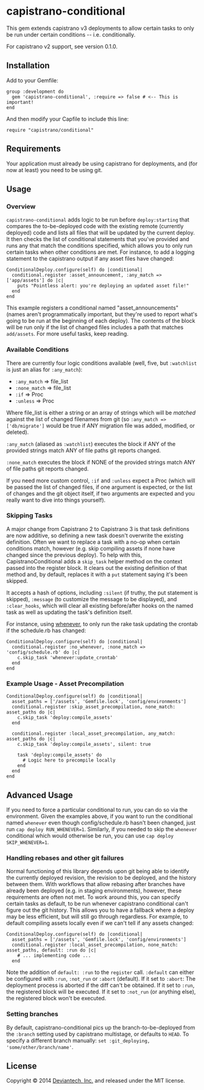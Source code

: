# capistrano-conditional

This gem extends capistrano v3 deployments to allow certain tasks to only be run under certain conditions -- i.e. conditionally.

For capistrano v2 support, see version 0.1.0.


## Installation

Add to your Gemfile:

    group :development do
      gem 'capistrano-conditional', :require => false # <-- This is important!
    end

And then modify your Capfile to include this line:

    require "capistrano/conditional"

## Requirements

Your application must already be using capistrano for deployments, and (for now at least) you need to be using git.

## Usage

### Overview

<code>capistrano-conditional</code> adds logic to be run before <code>deploy:starting</code> that compares the to-be-deployed code with the existing remote (currently deployed) code and lists all files that will be updated by the current deploy.  It then checks the list of conditional statements that you've provided and runs any that match the conditions specified, which allows you to only run certain tasks when other conditions are met.  For instance, to add a logging statement to the capistrano output if any asset files have changed:

    ConditionalDeploy.configure(self) do |conditional|
      conditional.register :asset_announcement, :any_match => ['app/assets'] do |c|
        puts "Pointless alert: you're deploying an updated asset file!"
      end
    end


This example registers a conditional named "asset_announcements" (names aren't programmatically important, but they're used to report what's going to be run at the beginning of each deploy).  The contents of the block will be run only if the list of changed files includes a path that matches <code>add/assets</code>. For more useful tasks, keep reading.


### Available Conditions

There are currently four logic conditions available (well, five, but <code>:watchlist</code> is just an alias for <code>:any_match</code>):

  * <code>:any_match</code> => file_list
  * <code>:none_match</code> => file_list
  * <code>:if</code> => Proc
  * <code>:unless</code> => Proc

Where file_list is either a string or an array of strings which will be <em>matched</em> against the list of changed filenames from git (so <code>:any_match => ['db/migrate']</code> would be true if ANY migration file was added, modified, or deleted).

<code>:any_match</code> (aliased as <code>:watchlist</code>) executes the block if ANY of the provided strings match ANY of file paths git reports changed.

<code>:none_match</code> executes the block if NONE of the provided strings match ANY of file paths git reports changed.

If you need more custom control, <code>:if</code> and <code>:unless</code> expect a Proc (which will be passed the list of changed files, if one argument is expected, or the list of changes and the git object itself, if two arguments are expected and you really want to dive into things yourself).


### Skipping Tasks

A major change from Capistrano 2 to Capistrano 3 is that task definitions are now additive, so defining a new task doesn't overwrite the existing definition. Often we want to replace a task with a no-op when certain conditions match, however (e.g. skip compiling assets if none have changed since the previous deploy).  To help with this, CapistranoConditional adds a `skip_task` helper method on the context passed into the register block.  It clears out the existing definition of that method and, by default, replaces it with a `put` statement saying it's been skipped.

It accepts a hash of options, including `:silent` (if truthy, the put statement is skipped), `:message` (to customize the message to be displayed), and `:clear_hooks`, which will clear all existing before/after hooks on the named task as well as updating the task's definition itself.

For instance, using [whenever](https://github.com/javan/whenever), to only run the rake task updating the crontab if the schedule.rb has changed:

    ConditionalDeploy.configure(self) do |conditional|
      conditional.register :no_whenever, :none_match => 'config/schedule.rb' do |c|
        c.skip_task 'whenever:update_crontab'
      end
    end

### Example Usage - Asset Precompilation

    ConditionalDeploy.configure(self) do |conditional|
      asset_paths = ['/assets', 'Gemfile.lock', 'config/environments']
      conditional.register :skip_asset_precompilation, none_match: asset_paths do |c|
        c.skip_task 'deploy:compile_assets'
      end

      conditional.register :local_asset_precompilation, any_match: asset_paths do |c|
        c.skip_task 'deploy:compile_assets', silent: true

        task 'deploy:compile_assets' do
          # Logic here to precompile locally
        end
      end
    end





## Advanced Usage

If you need to force a particular conditional to run, you can do so via the environment.  Given the examples above, if you want to run the conditional named <code>whenever</code> even though config/schedule.rb hasn't been changed, just run <code>cap deploy RUN_WHENEVER=1</code>. Similarly, if you needed to skip the <code>whenever</code> conditional which would otherwise be run, you can use <code>cap deploy SKIP_WHENEVER=1</code>.

### Handling rebases and other git failures

Normal functioning of this library depends upon git being able to identify the currently deployed revision, the revision to be deployed, and the history between them.  With workflows that allow rebasing after branches have already been deployed (e.g. in staging environments), however, these requirements are often not met.  To work around this, you can specify certain tasks as default, to be run whenever capistrano conditional can't figure out the git history.  This allows you to have a fallback where a deploy may be less efficient, but will still go through regardless. For example, to default compiling assets locally even if we can't tell if any assets changed:

    ConditionalDeploy.configure(self) do |conditional|
      asset_paths = ['/assets', 'Gemfile.lock', 'config/environments']
      conditional.register :local_asset_precompilation, none_match: asset_paths, default: :run do |c|
        # ... implementing code ...
      end

Note the addition of `default: :run` to the `register` call. `:default`
can either be configured with `:run`, `:not_run` or `:abort` (default).
If it set to `:abort`: The deployment process is aborted if the diff
can't be obtained. If it set to `:run`, the registered block will be
executed. If it set to `:not_run` (or anything else), the registered block won't be
executed.

### Setting branches

By default, capistrano-conditional pics up the branch-to-be-deployed from the `:branch` setting used by capistrano multistage, or defaults to `HEAD`. To specify a different branch manually: `set :git_deploying, 'some/other/branch/name'`.

## License

Copyright &copy; 2014 [Deviantech, Inc.](http://www.deviantech.com) and released under the MIT license.
